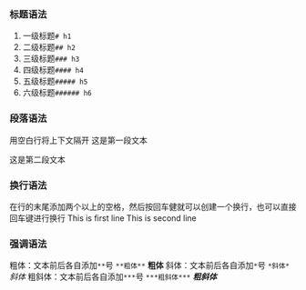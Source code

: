### 标题语法
1. 一级标题``# h1``
2. 二级标题``## h2``
3. 三级标题``### h3``
4. 四级标题``#### h4``
5. 五级标题``##### h5``
6. 六级标题``###### h6``
### 段落语法
用空白行将上下文隔开
这是第一段文本

这是第二段文本
### 换行语法
在行的末尾添加两个以上的空格，然后按回车健就可以创建一个换行，也可以直接回车键进行换行
This is first line
This is second line
### 强调语法
粗体：文本前后各自添加``**``号
``**粗体**``  **粗体**
斜体：文本前后各自添加`*`号 
``*斜体*`` *斜体*
粗斜体：文本前后各自添加``***``号
``***粗斜体***`` ***粗斜体***



